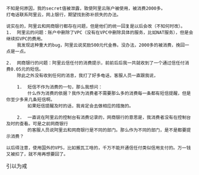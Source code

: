     不知是何原因，我的secret值被泄露，致使阿里云账户被使用，被消费2000多。
    打电话联系阿里云，网上银行，期望找到弥补损失的办法。
    
    说实在的，阿里云和网商银行都存在问题，但是他们的统一回复是以后会改（不知何时改）。
    1.  阿里云的问题：账户中删除了VPC（没有在VPC中删除具体的服务，比如NAT服务），但是会继续扣VPC的费用。
        我发现这种重大的bug，阿里云说奖励500元代金券。没办法，2000多的被消费，挽回一点是一点。
        
    2.  网商银行的问题：阿里云信任付的消费提示，前前后后我一共就收到了一个通过信任付消费0.05元的短信。
        除此之外没有收到任何的消息，我打了好多电话，客服人员一直跟我说，
        
        1.  短信不作为消费的一句，那么我想问：
            什么作为消费的依据？我作为消费者不需要那么多的消费每一条都有短信提醒，但是你至少多来几条短信啊。
            如果短信提醒及时的话，我肯定会去做相应的措施的。
            
        2.  一直说在阿里云的控制台有消费记录的，网商银行的意思是，我消费者没有在控制台及时的查看。可是之前网商银行
            的客服人员说阿里云和网商银行是不同的部门。那么作为不同的部门，是不是都要提示消费？
    
    以后得注意，使用国外的VPS，比如搬瓦工啥的，千万不能开通信任付类似信用支付的。万一钱又被扣了，就不用再想要回了。
    
引以为戒
### 
